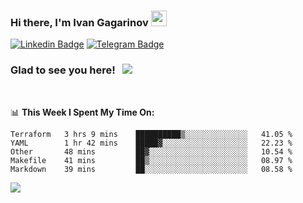 ### Hi there, I'm Ivan Gagarinov <img src="https://media.giphy.com/media/hvRJCLFzcasrR4ia7z/giphy.gif" width="25px">

[![Linkedin Badge](https://img.shields.io/badge/-LinkedIn-0e76a8?style=flat-square&logo=Linkedin&logoColor=white)](https://linkedin.com/in/ivan-gagarinov-142ba3141/)
[![Telegram Badge](https://img.shields.io/badge/-Telegram-0088cc?style=flat-square&logo=Telegram&logoColor=white)](https://t.me/igagarinov)

### Glad to see you here! &nbsp; ![](https://visitor-badge.glitch.me/badge?page_id=dzencot.dzencot)

</br>

📊 **This Week I Spent My Time On:**
<!--START_SECTION:waka-->
```text
Terraform   3 hrs 9 mins    ██████████▒░░░░░░░░░░░░░░   41.05 % 
YAML        1 hr 42 mins    █████▓░░░░░░░░░░░░░░░░░░░   22.23 % 
Other       48 mins         ██▓░░░░░░░░░░░░░░░░░░░░░░   10.54 % 
Makefile    41 mins         ██▒░░░░░░░░░░░░░░░░░░░░░░   08.97 % 
Markdown    39 mins         ██░░░░░░░░░░░░░░░░░░░░░░░   08.58 % 
```
<!--END_SECTION:waka-->

[![](https://github-readme-stats.vercel.app/api?username=dzencot&theme=gruvbox)](https://github.com/dzencot)
